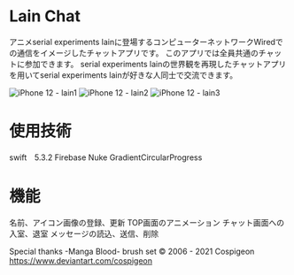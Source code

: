 #  Lain Chat

アニメserial experiments lainに登場するコンピューターネットワークWiredでの通信をイメージしたチャットアプリです。
このアプリでは全員共通のチャットに参加できます。
serial experiments lainの世界観を再現したチャットアプリを用いてserial experiments lainが好きな人同士で交流できます。

![iPhone 12 - lain1](https://user-images.githubusercontent.com/69748880/115952353-62335580-a520-11eb-9161-1f826bc7384b.png)
![iPhone 12 - lain2](https://user-images.githubusercontent.com/69748880/115952382-82fbab00-a520-11eb-9fb3-ff9484580a30.png)
![iPhone 12 - lain3](https://user-images.githubusercontent.com/69748880/115952385-8727c880-a520-11eb-912e-3654157c3123.png)

#  使用技術
swift　5.3.2
Firebase
Nuke
GradientCircularProgress

#  機能
名前、アイコン画像の登録、更新
TOP画面のアニメーション
チャット画面への入室、退室
メッセージの読込、送信、削除



Special thanks
-Manga Blood- brush set
© 2006 - 2021 Cospigeon
https://www.deviantart.com/cospigeon
